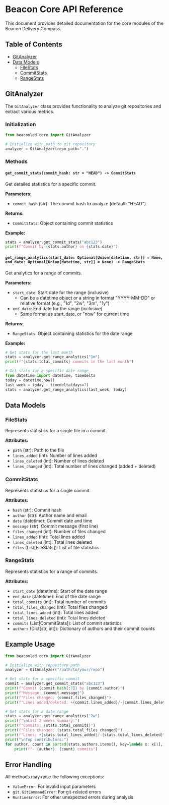 # Beacon Core API Reference

This document provides detailed documentation for the core modules of the Beacon Delivery Compass.

## Table of Contents
- [GitAnalyzer](#gitanalyzer)
- [Data Models](#data-models)
  - [FileStats](#filestats)
  - [CommitStats](#commitstats)
  - [RangeStats](#rangestats)

## GitAnalyzer

The `GitAnalyzer` class provides functionality to analyze git repositories and extract various metrics.

### Initialization
```python
from beaconled.core import GitAnalyzer

# Initialize with path to git repository
analyzer = GitAnalyzer(repo_path=".")
```

### Methods

#### `get_commit_stats(commit_hash: str = "HEAD") -> CommitStats`
Get detailed statistics for a specific commit.

**Parameters:**
- `commit_hash` (str): The commit hash to analyze (default: "HEAD")

**Returns:**
- `CommitStats`: Object containing commit statistics

**Example:**
```python
stats = analyzer.get_commit_stats("abc123")
print(f"Commit by {stats.author} on {stats.date}")
```

#### `get_range_analytics(start_date: Optional[Union[datetime, str]] = None, end_date: Optional[Union[datetime, str]] = None) -> RangeStats`
Get analytics for a range of commits.

**Parameters:**
- `start_date`: Start date for the range (inclusive)
  - Can be a datetime object or a string in format "YYYY-MM-DD" or relative format (e.g., "1d", "2w", "3m", "1y")
- `end_date`: End date for the range (inclusive)
  - Same format as start_date, or "now" for current time

**Returns:**
- `RangeStats`: Object containing statistics for the date range

**Example:**
```python
# Get stats for the last month
stats = analyzer.get_range_analytics("1m")
print(f"{stats.total_commits} commits in the last month")

# Get stats for a specific date range
from datetime import datetime, timedelta
today = datetime.now()
last_week = today - timedelta(days=7)
stats = analyzer.get_range_analytics(last_week, today)
```

## Data Models

### FileStats
Represents statistics for a single file in a commit.

**Attributes:**
- `path` (str): Path to the file
- `lines_added` (int): Number of lines added
- `lines_deleted` (int): Number of lines deleted
- `lines_changed` (int): Total number of lines changed (added + deleted)

### CommitStats
Represents statistics for a single commit.

**Attributes:**
- `hash` (str): Commit hash
- `author` (str): Author name and email
- `date` (datetime): Commit date and time
- `message` (str): Commit message (first line)
- `files_changed` (int): Number of files changed
- `lines_added` (int): Total lines added
- `lines_deleted` (int): Total lines deleted
- `files` (List[FileStats]): List of file statistics

### RangeStats
Represents statistics for a range of commits.

**Attributes:**
- `start_date` (datetime): Start of the date range
- `end_date` (datetime): End of the date range
- `total_commits` (int): Total number of commits
- `total_files_changed` (int): Total files changed
- `total_lines_added` (int): Total lines added
- `total_lines_deleted` (int): Total lines deleted
- `commits` (List[CommitStats]): List of commit statistics
- `authors` (Dict[str, int]): Dictionary of authors and their commit counts

## Example Usage

```python
from beaconled.core import GitAnalyzer

# Initialize with repository path
analyzer = GitAnalyzer("/path/to/your/repo")

# Get stats for a specific commit
commit = analyzer.get_commit_stats("abc123")
print(f"Commit {commit.hash[:7]} by {commit.author}")
print(f"Message: {commit.message}")
print(f"Files changed: {commit.files_changed}")
print(f"Lines added/deleted: +{commit.lines_added}/-{commit.lines_deleted}")

# Get stats for a date range
stats = analyzer.get_range_analytics("2w")
print(f"\nLast 2 weeks summary:")
print(f"Commits: {stats.total_commits}")
print(f"Files changed: {stats.total_files_changed}")
print(f"Lines: +{stats.total_lines_added}/-{stats.total_lines_deleted}")
print("\nTop contributors:")
for author, count in sorted(stats.authors.items(), key=lambda x: x[1], reverse=True)[:3]:
    print(f"- {author}: {count} commits")
```

## Error Handling

All methods may raise the following exceptions:
- `ValueError`: For invalid input parameters
- `git.GitCommandError`: For git-related errors
- `RuntimeError`: For other unexpected errors during analysis
